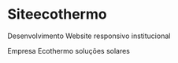 # Siteecothermo
Desenvolvimento Website responsivo institucional

Empresa Ecothermo soluções solares
